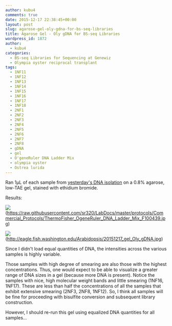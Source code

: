 ```yaml
---
author: kubu4
comments: true
date: 2015-12-17 22:38:45+00:00
layout: post
slug: agarose-gel-oly-gdna-for-bs-seq-libraries
title: Agarose Gel - Oly gDNA for BS-seq Libraries
wordpress_id: 1872
author:
  - kubu4
categories:
  - BS-seq Libraries for Sequencing at Genewiz
  - Olympia oyster reciprocal transplant
tags:
  - 1NF11
  - 1NF12
  - 1NF13
  - 1NF14
  - 1NF15
  - 1NF16
  - 1NF17
  - 1NF18
  - 2NF1
  - 2NF2
  - 2NF3
  - 2NF4
  - 2NF5
  - 2NF6
  - 2NF7
  - 2NF8
  - gDNA
  - gel
  - O'geneRuler DNA Ladder Mix
  - olympia oyster
  - Ostrea lurida
---
```


Ran 1μL of each sample from [yesterday's DNA isolation](2015/12/16/dna-isolation-oly-gdna-for-bs-seq.html) on a 0.8% agarose, low-TAE gel, stained with ethidium bromide.



Results:

![](https://raw.githubusercontent.com/sr320/LabDocs/master/protocols/Commercial_Protocols/ThermoFisher_OgeneRuler_DNA_Ladder_Mix_F100439.jpg)(https://raw.githubusercontent.com/sr320/LabDocs/master/protocols/Commercial_Protocols/ThermoFisher_OgeneRuler_DNA_Ladder_Mix_F100439.jpg)



![](https://eagle.fish.washington.edu/Arabidopsis/20151217_gel_Oly_gDNA.jpg)(http://eagle.fish.washington.edu/Arabidopsis/20151217_gel_Oly_gDNA.jpg)



Since I didn't load equal quantities of DNA, the intensities across the various samples is highly variable.

Those samples with high degree of smearing are also those with the highest concentrations. Thus, one would expect to be able to visualize a greater range of DNA sizes in a gel (because more DNA is present). Notice the samples with nice, high molecular weight bands and little smearing (1NF16, 1NF17). These are less than half the concentrations of all the samples that exhibit extensive smearing (2NF3, 2NF8, 1NF12). So, I think all samples will be fine for proceeding with bisulfite conversion and subsequent library construction.

However, I should re-run this gel using equalized DNA quantities for all samples...


